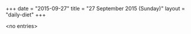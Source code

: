 +++
date = "2015-09-27"
title = "27 September 2015 (Sunday)"
layout = "daily-diet"
+++


\<no entries\>

